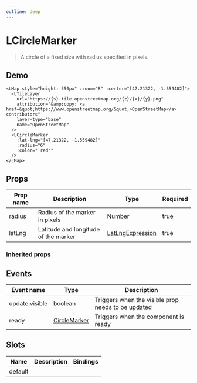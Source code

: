 ```yaml
---
outline: deep
---
```


# LCircleMarker

> A circle of a fixed size with radius specified in pixels.

## Demo

<script setup>
import "leaflet/dist/leaflet.css";
import { LMap, LTileLayer, LCircleMarker } from '../../src/lib.ts';
import { onMounted } from 'vue';

onMounted(() => {
  import('leaflet')
})
</script>

<LMap style="height: 350px" :zoom="8" :center="[47.21322, -1.559482]">
  <LTileLayer
    url="https://{s}.tile.openstreetmap.org/{z}/{x}/{y}.png"
    attribution="&amp;copy; <a href=&quot;https://www.openstreetmap.org/&quot;>OpenStreetMap</a> contributors"
    layer-type="base"
    name="OpenStreetMap"
  />
  <LCircleMarker
    :lat-lng="[47.21322, -1.559482]"
    :radius="6"
    :color="'red'"
  />
</LMap>

```vue{8-12}
<LMap style="height: 350px" :zoom="8" :center="[47.21322, -1.559482]">
  <LTileLayer
    url="https://{s}.tile.openstreetmap.org/{z}/{x}/{y}.png"
    attribution="&amp;copy; <a href=&quot;https://www.openstreetmap.org/&quot;>OpenStreetMap</a> contributors"
    layer-type="base"
    name="OpenStreetMap"
  />
  <LCircleMarker
    :lat-lng="[47.21322, -1.559482]"
    :radius="6"
    :color="'red'"
  />
</LMap>
```

## Props

| Prop name | Description                          | Type                                                                                                                                                                 | Required |
| --------- | ------------------------------------ | -------------------------------------------------------------------------------------------------------------------------------------------------------------------- | -------- |
| radius    | Radius of the marker in pixels       | Number                                                                                                                                                               | true     |
| latLng    | Latitude and longitude of the marker | [LatLngExpression](https://github.com/DefinitelyTyped/DefinitelyTyped/blob/45d34da16d9556b29be0469dbb66337735690feb/types/leaflet/v0/index.d.ts#L4) | true |

### Inherited props

<!--@include: ./props/path-props.md-->

## Events

| Event name     | Type         | Description                                        |
| -------------- |--------------| -------------------------------------------------- |
| update:visible | boolean      | Triggers when the visible prop needs to be updated |
| ready          | [CircleMarker](https://leafletjs.com/reference-2.0.0.html#circlemarker) | Triggers when the component is ready               |

## Slots

| Name    | Description | Bindings |
| ------- | ----------- | -------- |
| default |             |          |
